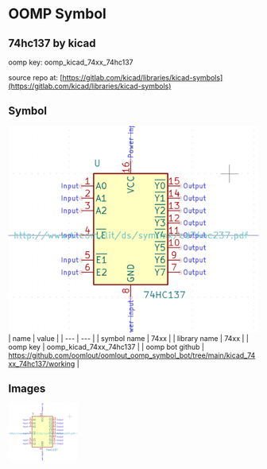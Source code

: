 # OOMP Symbol  
## 74hc137  by kicad  
  
oomp key: oomp_kicad_74xx_74hc137  
  
source repo at: [https://gitlab.com/kicad/libraries/kicad-symbols](https://gitlab.com/kicad/libraries/kicad-symbols)  
## Symbol  
  
[![working.png](working_600.png)](working.png)  
| name | value | 
| --- | --- | 
| symbol name | 74xx | 
| library name | 74xx | 
| oomp key | oomp_kicad_74xx_74hc137 | 
| oomp bot github | https://github.com/oomlout/oomlout_oomp_symbol_bot/tree/main/kicad_74xx_74hc137/working | 
## Images  
  
[![working.png](working_140.png)](working.png)  

